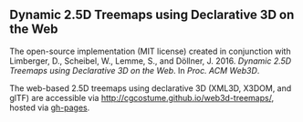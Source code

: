 ## Dynamic 2.5D Treemaps using Declarative 3D on the Web

The open-source implementation (MIT license) created in conjunction with Limberger, D., Scheibel, W., Lemme, S., and Döllner, J.  2016. *Dynamic 2.5D Treemaps using Declarative 3D on the Web*. In *Proc. ACM Web3D*.

The web-based 2.5D treemaps using declarative 3D (XML3D, X3DOM, and glTF) are accessible via http://cgcostume.github.io/web3d-treemaps/,  hosted via [gh-pages](https://pages.github.com/).

